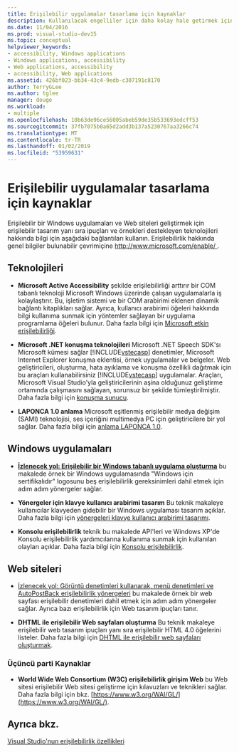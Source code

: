 ```yaml
---
title: Erişilebilir uygulamalar tasarlama için kaynaklar
description: Kullanılacak engelliler için daha kolay hale getirmek için erişilebilir uygulamalar oluşturmayı öğrenin.
ms.date: 11/04/2016
ms.prod: visual-studio-dev15
ms.topic: conceptual
helpviewer_keywords:
- accessibility, Windows applications
- Windows applications, accessibility
- Web applications, accessibility
- accessibility, Web applications
ms.assetid: 426bf023-bb34-43c4-9edb-c307191c8170
author: TerryGLee
ms.author: tglee
manager: douge
ms.workload:
- multiple
ms.openlocfilehash: 10b63de96ce56005abeb59de35b533693edcff53
ms.sourcegitcommit: 37fb7075b0a65d2add3b137a5230767aa3266c74
ms.translationtype: MT
ms.contentlocale: tr-TR
ms.lasthandoff: 01/02/2019
ms.locfileid: "53959631"
---
```

# <a name="resources-for-designing-accessible-applications"></a>Erişilebilir uygulamalar tasarlama için kaynaklar

Erişilebilir bir Windows uygulamaları ve Web siteleri geliştirmek için erişilebilir tasarım yanı sıra ipuçları ve örnekleri destekleyen teknolojileri hakkında bilgi için aşağıdaki bağlantıları kullanın. Erişilebilirlik hakkında genel bilgiler bulunabilir çevrimiçine [ http://www.microsoft.com/enable/ ](http://www.microsoft.com/enable/).

## <a name="technologies"></a>Teknolojileri

* **Microsoft Active Accessibility** şekilde erişilebilirliği arttırır bir COM tabanlı teknoloji Microsoft Windows üzerinde çalışan uygulamalarla iş kolaylaştırır. Bu, işletim sistemi ve bir COM arabirimi eklenen dinamik bağlantı kitaplıkları sağlar. Ayrıca, kullanıcı arabirimi öğeleri hakkında bilgi kullanıma sunmak için yöntemler sağlayan bir uygulama programlama öğeleri bulunur. Daha fazla bilgi için [Microsoft etkin erişilebilirliği](/windows/desktop/WinAuto/microsoft-active-accessibility).

* **Microsoft .NET konuşma teknolojileri** Microsoft .NET Speech SDK'sı Microsoft kümesi sağlar [!INCLUDE[vstecasp](../../code-quality/includes/vstecasp_md.md)] denetimler, Microsoft Internet Explorer konuşma eklentisi, örnek uygulamalar ve belgeler. Web geliştiricileri, oluşturma, hata ayıklama ve konuşma özellikli dağıtmak için bu araçları kullanabilirsiniz [!INCLUDE[vstecasp](../../code-quality/includes/vstecasp_md.md)] uygulamalar. Araçları, Microsoft Visual Studio'yla geliştiricilerinin aşina olduğunuz geliştirme ortamında çalışmasını sağlayan, sorunsuz bir şekilde tümleştirilmiştir. Daha fazla bilgi için [konuşma sunucu](/previous-versions/office/developer/speech-technologies/ms950383\(v\=msdn.10\)).

* **LAPONCA 1.0 anlama** Microsoft eşitlenmiş erişilebilir medya değişim (SAMI) teknolojisi, ses içeriğini multimedya PC için geliştiricilere bir yol sağlar. Daha fazla bilgi için [anlama LAPONCA 1.0](/previous-versions/windows/desktop/dnacc/understanding-sami-1.0).

## <a name="windows-applications"></a>Windows uygulamaları

* **[İzlenecek yol: Erişilebilir bir Windows tabanlı uygulama oluşturma](/dotnet/framework/winforms/advanced/walkthrough-creating-an-accessible-windows-based-application)**  bu makalede örnek bir Windows uygulamasında "Windows için sertifikalıdır" logosunu beş erişilebilirlik gereksinimleri dahil etmek için adım adım yönergeler sağlar.

* **Yönergeler için klavye kullanıcı arabirimi tasarım** Bu teknik makaleye kullanıcılar klavyeden gidebilir bir Windows uygulaması tasarım açıklar. Daha fazla bilgi için [yönergeleri klavye kullanıcı arabirimi tasarımı](/previous-versions/windows/desktop/dnacc/guidelines-for-keyboard-user-interface-design).

* **Konsolu erişilebilirlik** teknik bu makalede API'leri ve Windows XP'de Konsolu erişilebilirlik yardımcılarına kullanıma sunmak için kullanılan olayları açıklar. Daha fazla bilgi için [Konsolu erişilebilirlik](/previous-versions/windows/desktop/dnacc/console-accessibility).

## <a name="websites"></a>Web siteleri

-   [İzlenecek yol: Görüntü denetimleri kullanarak, menü denetimleri ve AutoPostBack erişilebilirlik yönergeleri](https://msdn.microsoft.com/Library/ff7b5021-48b3-46bf-921f-9fe1e0e32202) bu makalede örnek bir web sayfası erişilebilir denetimleri dahil etmek için adım adım yönergeler sağlar. Ayrıca bazı erişilebilirlik için Web tasarım ipuçları tanır.

-   **DHTML ile erişilebilir Web sayfaları oluşturma** Bu teknik makaleye erişilebilir web tasarım ipuçları yanı sıra erişilebilir HTML 4.0 öğelerini listeler. Daha fazla bilgi için [DHTML ile erişilebilir web sayfaları oluşturmak](https://msdn.microsoft.com/library/ms528445.aspx).

### <a name="third-party-resources"></a>Üçüncü parti Kaynaklar

-   **World Wide Web Consortium (W3C) erişilebilirlik girişim Web** bu Web sitesi erişilebilir Web sitesi geliştirme için kılavuzları ve teknikleri sağlar. Daha fazla bilgi için bkz. [https://www.w3.org/WAI/GL/](https://www.w3.org/WAI/GL/).

## <a name="see-also"></a>Ayrıca bkz.

[Visual Studio'nun erişilebilirlik özellikleri](../../ide/reference/accessibility-features-of-visual-studio.md)
